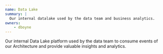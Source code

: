 ```yaml
---
name: Data Lake
summary: |
  Our internal datalake used by the data team and business analytics.
owners:
    - dboyne
---
```


Our internal Data Lake platform used by the data team to consume events of our Architecture and provide valuable insights and analytics.

<Mermaid />